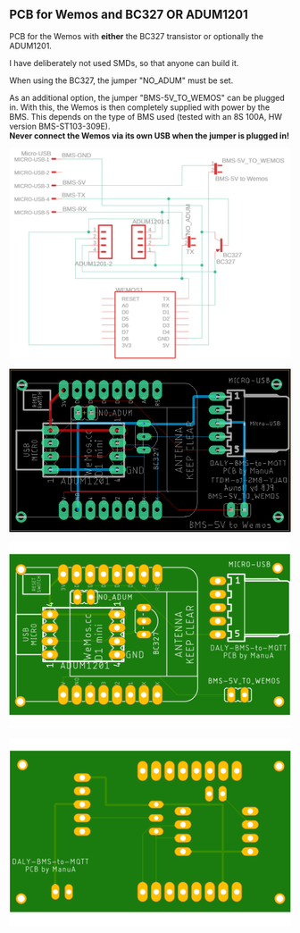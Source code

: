 <h2>PCB for Wemos and BC327 OR ADUM1201</h2>

PCB for the Wemos with <b>either</b> the BC327 transistor or optionally the ADUM1201.

I have deliberately not used SMDs, so that anyone can build it.

When using the BC327, the jumper "NO_ADUM" must be set.

As an additional option, the jumper "BMS-5V_TO_WEMOS" can be plugged in. With this, the Wemos is then completely supplied with power by the BMS. This depends on the type of BMS used (tested with an 8S 100A, HW version BMS-ST103-309E). <br>
<b>Never connect the Wemos via its own USB when the jumper is plugged in!<br>

![DALY-BMS-to-MQTT_Schematic](DALY-BMS-to-MQTT_Schematic.png) 

![DALY-BMS-to-MQTT_Board](DALY-BMS-to-MQTT_Board.png) 

![DALY-BMS-to-MQTT_TopSide](DALY-BMS-to-MQTT_TopSide.png) 

![DALY-BMS-to-MQTT_BottomSide](DALY-BMS-to-MQTT_BottomSide.png) 
